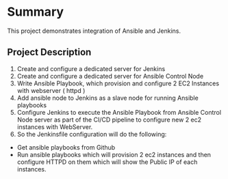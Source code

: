 
# Summary

This project demonstrates integration of Ansible and Jenkins.

## Project Description


1. Create and configure a dedicated server for Jenkins
2. Create and configure a dedicated server for Ansible Control Node
3. Write Ansible Playbook, which provision and configure 2 EC2 Instances with webserver ( httpd )
4. Add ansible node to Jenkins as a slave node for running Ansible playbooks
5. Configure Jenkins to execute the Ansible Playbook from Ansible Control Node
server as part of the CI/CD pipeline to configure new 2 ec2 instances with WebServer.
6. So the Jenkinsfile configuration will do the following:
  
- Get ansible playbooks from Github
- Run ansible playbooks which will provision 2 ec2 instances and then configure HTTPD on them which will show the Public IP of each instances.


